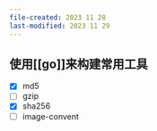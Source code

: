 ```yaml
---
file-created: 2023 11 28
last-modified: 2023 11 29
---
```


## 使用[[go]]来构建常用工具


- [x] md5
- [ ] gzip 
- [x] sha256 
- [ ] image-convent